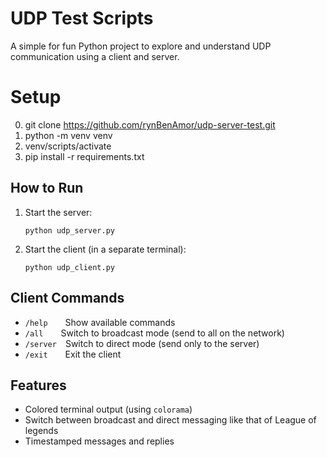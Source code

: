 # UDP Test Scripts

A simple for fun Python project to explore and understand UDP communication using a client and server.

# Setup
0. git clone https://github.com/rynBenAmor/udp-server-test.git
1. python -m venv venv
2. venv/scripts/activate
3. pip install -r requirements.txt

## How to Run

1. Start the server:
    ```
    python udp_server.py
    ```
2. Start the client (in a separate terminal):
    ```
    python udp_client.py
    ```

## Client Commands

- `/help`  Show available commands
- `/all`  Switch to broadcast mode (send to all on the network)
- `/server` Switch to direct mode (send only to the server)
- `/exit`  Exit the client

## Features

- Colored terminal output (using `colorama`)
- Switch between broadcast and direct messaging like that of League of legends
- Timestamped messages and replies
